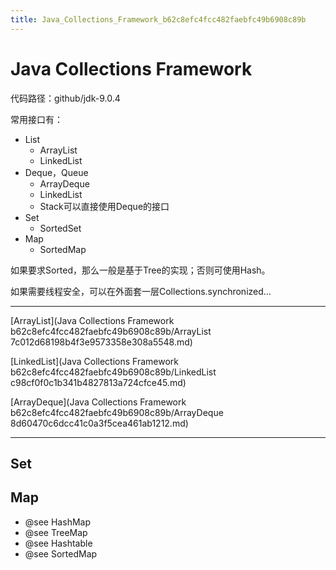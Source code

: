 ```yaml
---
title: Java_Collections_Framework_b62c8efc4fcc482faebfc49b6908c89b
---
```


# Java Collections Framework

代码路径：github/jdk-9.0.4

常用接口有：

- List
    - ArrayList
    - LinkedList
- Deque，Queue
    - ArrayDeque
    - LinkedList
    - Stack可以直接使用Deque的接口
- Set
    - SortedSet
- Map
    - SortedMap

如果要求Sorted，那么一般是基于Tree的实现；否则可使用Hash。

如果需要线程安全，可以在外面套一层Collections.synchronized...

---

[ArrayList](Java Collections Framework b62c8efc4fcc482faebfc49b6908c89b/ArrayList 7c012d68198b4f3e9573358e308a5548.md)

[LinkedList](Java Collections Framework b62c8efc4fcc482faebfc49b6908c89b/LinkedList c98cf0f0c1b341b4827813a724cfce45.md)

[ArrayDeque](Java Collections Framework b62c8efc4fcc482faebfc49b6908c89b/ArrayDeque 8d60470c6dcc41c0a3f5cea461ab1212.md)

---

## Set

## Map

- @see HashMap
- @see TreeMap
- @see Hashtable
- @see SortedMap